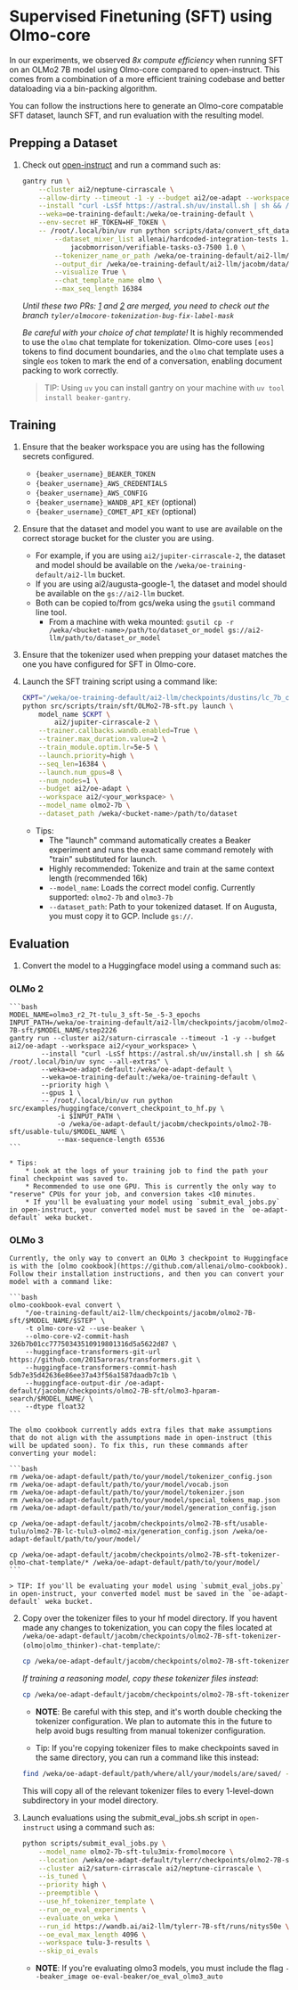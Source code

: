 # Supervised Finetuning (SFT) using Olmo-core

In our experiments, we observed *8x compute efficiency* when running SFT on an OLMo2 7B model
using Olmo-core compared to open-instruct. This comes from a combination of a more efficient
training codebase and better dataloading via a bin-packing algorithm.

You can follow the instructions here to generate an Olmo-core compatable SFT dataset, launch SFT, and run evaluation with the resulting model.

## Prepping a Dataset

1. Check out [open-instruct](https://github.com/allenai/open-instruct) and run a command such as:

    ```bash
    gantry run \
        --cluster ai2/neptune-cirrascale \
        --allow-dirty --timeout -1 -y --budget ai2/oe-adapt --workspace ai2/jacobm \
        --install "curl -LsSf https://astral.sh/uv/install.sh | sh && /root/.local/bin/uv sync" \
        --weka=oe-training-default:/weka/oe-training-default \
        --env-secret HF_TOKEN=HF_TOKEN \
        -- /root/.local/bin/uv run python scripts/data/convert_sft_data_for_olmocore.py \
            --dataset_mixer_list allenai/hardcoded-integration-tests 1.0 \
                jacobmorrison/verifiable-tasks-o3-7500 1.0 \
            --tokenizer_name_or_path /weka/oe-training-default/ai2-llm/checkpoints/dustins/lc_7b_cont_pretrain_final_anneal/step11921-hf \
            --output_dir /weka/oe-training-default/ai2-llm/jacobm/data/sft/usable-tulu-16k/example-tokenized-dataset \
            --visualize True \
            --chat_template_name olmo \
            --max_seq_length 16384
    ```

    *Until these two PRs: [1](https://github.com/allenai/open-instruct/pull/765) and [2](https://github.com/allenai/open-instruct/pull/749) are merged, you need to check out the branch `tyler/olmocore-tokenization-bug-fix-label-mask`*

    *Be careful with your choice of chat template!* It is highly recommended to use the `olmo` chat template for tokenization. Olmo-core uses `[eos]` tokens to find document boundaries, and the `olmo` chat template uses a single `eos` token to mark the end of a conversation, enabling document packing to work correctly.

    > TIP: Using `uv` you can install gantry on your machine with `uv tool install beaker-gantry`.

## Training

1. Ensure that the beaker workspace you are using has the following secrets configured.
    * `{beaker_username}_BEAKER_TOKEN`
    * `{beaker_username}_AWS_CREDENTIALS`
    * `{beaker_username}_AWS_CONFIG`
    * `{beaker_username}_WANDB_API_KEY`  (optional)
    * `{beaker_username}_COMET_API_KEY`  (optional)

2. Ensure that the dataset and model you want to use are available on the correct storage bucket for the cluster you are using.
    * For example, if you are using `ai2/jupiter-cirrascale-2`, the dataset and model should be available on the `/weka/oe-training-default/ai2-llm` bucket.
    * If you are using ai2/augusta-google-1, the dataset and model should be available on the `gs://ai2-llm` bucket.
    * Both can be copied to/from gcs/weka using the `gsutil` command line tool.
        * From a machine with weka mounted: `gsutil cp -r /weka/<bucket-name>/path/to/dataset_or_model gs://ai2-llm/path/to/dataset_or_model`

3. Ensure that the tokenizer used when prepping your dataset matches the one you have configured for SFT in Olmo-core.

4. Launch the SFT training script using a command like:

    ```bash
    CKPT="/weka/oe-training-default/ai2-llm/checkpoints/dustins/lc_7b_cont_pretrain_4K_20B/step33379"
    python src/scripts/train/sft/OLMo2-7B-sft.py launch \
        model_name $CKPT \
            ai2/jupiter-cirrascale-2 \
        --trainer.callbacks.wandb.enabled=True \
        --trainer.max_duration.value=2 \
        --train_module.optim.lr=5e-5 \
        --launch.priority=high \
        --seq_len=16384 \
        --launch.num_gpus=8 \
        --num_nodes=1 \
        --budget ai2/oe-adapt \
        --workspace ai2/<your_workspace> \
        --model_name olmo2-7b \
        --dataset_path /weka/<bucket-name>/path/to/dataset
    ```

    * Tips:
        * The "launch" command automatically creates a Beaker experiment and runs the exact same command remotely with "train" substituted for launch.
        * Highly recommended: Tokenize and train at the same context length (recommended 16k)
        * `--model_name`: Loads the correct model config. Currently supported: `olmo2-7b` and `olmo3-7b`
        * `--dataset_path`: Path to your tokenized dataset. If on Augusta, you must copy it to GCP. Include `gs://`.

## Evaluation

1. Convert the model to a Huggingface model using a command such as:

### OLMo 2
    ```bash
    MODEL_NAME=olmo3_r2_7t-tulu_3_sft-5e_-5-3_epochs
    INPUT_PATH=/weka/oe-training-default/ai2-llm/checkpoints/jacobm/olmo2-7B-sft/$MODEL_NAME/step2226
    gantry run --cluster ai2/saturn-cirrascale --timeout -1 -y --budget ai2/oe-adapt --workspace ai2/<your_workspace> \
            --install "curl -LsSf https://astral.sh/uv/install.sh | sh && /root/.local/bin/uv sync --all-extras" \
            --weka=oe-adapt-default:/weka/oe-adapt-default \
            --weka=oe-training-default:/weka/oe-training-default \
            --priority high \
            --gpus 1 \
            -- /root/.local/bin/uv run python src/examples/huggingface/convert_checkpoint_to_hf.py \
                -i $INPUT_PATH \
                -o /weka/oe-adapt-default/jacobm/checkpoints/olmo2-7B-sft/usable-tulu/$MODEL_NAME \
                --max-sequence-length 65536
    ```

    * Tips:
        * Look at the logs of your training job to find the path your final checkpoint was saved to.
        * Recommended to use one GPU. This is currently the only way to "reserve" CPUs for your job, and conversion takes <10 minutes.
        * If you'll be evaluating your model using `submit_eval_jobs.py` in open-instruct, your converted model must be saved in the `oe-adapt-default` weka bucket.

### OLMo 3

    Currently, the only way to convert an OLMo 3 checkpoint to Huggingface is with the [olmo cookbook](https://github.com/allenai/olmo-cookbook). Follow their installation instructions, and then you can convert your model with a command like:

    ```bash
    olmo-cookbook-eval convert \
        "/oe-training-default/ai2-llm/checkpoints/jacobm/olmo2-7B-sft/$MODEL_NAME/$STEP" \
        -t olmo-core-v2 --use-beaker \
        --olmo-core-v2-commit-hash 326b7b01cc77750343510919801316d5a5622d87 \
        --huggingface-transformers-git-url https://github.com/2015aroras/transformers.git \
        --huggingface-transformers-commit-hash  5db7e35d42636e86ee37a43f56a1587daadb7c1b \
        --huggingface-output-dir /oe-adapt-default/jacobm/checkpoints/olmo2-7B-sft/olmo3-hparam-search/$MODEL_NAME/ \
        --dtype float32
    ```

    The olmo cookbook currently adds extra files that make assumptions that do not align with the assumptions made in open-instruct (this will be updated soon). To fix this, run these commands after converting your model:

    ```bash
    rm /weka/oe-adapt-default/path/to/your/model/tokenizer_config.json
    rm /weka/oe-adapt-default/path/to/your/model/vocab.json
    rm /weka/oe-adapt-default/path/to/your/model/tokenizer.json
    rm /weka/oe-adapt-default/path/to/your/model/special_tokens_map.json
    rm /weka/oe-adapt-default/path/to/your/model/generation_config.json

    cp /weka/oe-adapt-default/jacobm/checkpoints/olmo2-7B-sft/usable-tulu/olmo2-7B-lc-tulu3-olmo2-mix/generation_config.json /weka/oe-adapt-default/path/to/your/model/

    cp /weka/oe-adapt-default/jacobm/checkpoints/olmo2-7B-sft-tokenizer-olmo-chat-template/* /weka/oe-adapt-default/path/to/your/model/
    ```

    > TIP: If you'll be evaluating your model using `submit_eval_jobs.py` in open-instruct, your converted model must be saved in the `oe-adapt-default` weka bucket.

2. Copy over the tokenizer files to your hf model directory. If you havent made any changes to tokenization, you can copy the files located at `/weka/oe-adapt-default/jacobm/checkpoints/olmo2-7B-sft-tokenizer-(olmo|olmo_thinker)-chat-template/`:

    ```bash
    cp /weka/oe-adapt-default/jacobm/checkpoints/olmo2-7B-sft-tokenizer-olmo-chat-template/* /weka/oe-adapt-default/path/to/huggingface/model
    ```

    *If training a reasoning model, copy these tokenizer files instead*:
    ```bash
    cp /weka/oe-adapt-default/jacobm/checkpoints/olmo2-7B-sft-tokenizer-olmo_thinker-chat-template/* /weka/oe-adapt-default/path/to/reasoning/model
    ```

    * **NOTE**: Be careful with this step, and it's worth double checking the tokenizer configuration. We plan to automate this in the future to help avoid bugs resulting from manual tokenizer configuration.
    
    * Tip: If you're copying tokenizer files to make checkpoints saved in the same directory, you can run a command like this instead:

    ```bash
    find /weka/oe-adapt-default/path/where/all/your/models/are/saved/ -maxdepth 1 -type d -name "*regex-for-model-names*" -exec cp /weka/oe-adapt-default/jacobm/checkpoints/olmo2-7B-sft-tokenizer-olmo-chat-template/* {} \;
    ```

    This will copy all of the relevant tokenizer files to every 1-level-down subdirectory in your model directory.

3. Launch evaluations using the submit_eval_jobs.sh script in `open-instruct` using a command such as:

    ```bash
    python scripts/submit_eval_jobs.py \
        --model_name olmo2-7b-sft-tulu3mix-fromolmocore \
        --location /weka/oe-adapt-default/tylerr/checkpoints/olmo2-7B-sft/olmo2-7B-sft-tulu3mix/step4143-hf \
        --cluster ai2/saturn-cirrascale ai2/neptune-cirrascale \
        --is_tuned \
        --priority high \
        --preemptible \
        --use_hf_tokenizer_template \
        --run_oe_eval_experiments \
        --evaluate_on_weka \
        --run_id https://wandb.ai/ai2-llm/tylerr-7B-sft/runs/nitys50e \
        --oe_eval_max_length 4096 \
        --workspace tulu-3-results \
        --skip_oi_evals
    ```

    * **NOTE**: If you're evaluating olmo3 models, you must include the flag `--beaker_image oe-eval-beaker/oe_eval_olmo3_auto`
